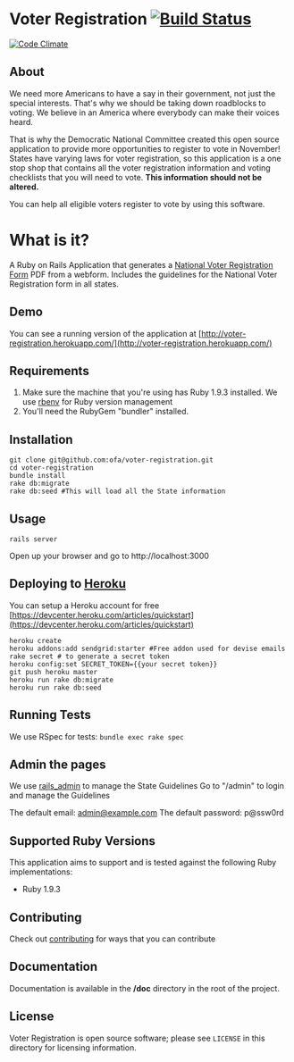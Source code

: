 # Voter Registration [![Build Status](https://secure.travis-ci.org/democrats/voter-registration.png?branch=master)][travis]
[travis]: http://travis-ci.org/democrats/voter-registration

[![Code Climate](https://codeclimate.com/badge.png)](https://codeclimate.com/github/democrats/voter-registration)

## About

We need more Americans to have a say in their government, not just the special
interests. That's why we should be taking down roadblocks to voting.  We
believe in an America where everybody can make their voices heard.

That is why the Democratic National Committee created this open source
application to provide more opportunities to register to vote in November!
States have varying laws for voter registration, so this application is a one
stop shop that contains all the voter registration information and voting
checklists that you will need to vote. **This information should not be
altered.**

You can help all eligible voters register to vote by using this software.

# What is it?

A Ruby on Rails Application that generates a [National Voter Registration
Form](http://www.eac.gov/voter_resources/register_to_vote.aspx) PDF from a
webform.  Includes the guidelines for the National Voter Registration form in
all states.

## Demo

You can see a running version of the application at
[http://voter-registration.herokuapp.com/](http://voter-registration.herokuapp.com/)

## Requirements

1.  Make sure the machine that you're using has Ruby 1.9.3 installed.
    We use [rbenv](https://github.com/sstephenson/rbenv/) for Ruby version
    management
2.  You'll need the RubyGem "bundler" installed.

## Installation

    git clone git@github.com:ofa/voter-registration.git
    cd voter-registration
    bundle install
    rake db:migrate
    rake db:seed #This will load all the State information

## Usage

    rails server

Open up your browser and go to http://localhost:3000

## Deploying to [Heroku](http://www.heroku.com)

You can setup a Heroku account for free
[https://devcenter.heroku.com/articles/quickstart](https://devcenter.heroku.com/articles/quickstart)

    heroku create
    heroku addons:add sendgrid:starter #Free addon used for devise emails
    rake secret # to generate a secret token
    heroku config:set SECRET_TOKEN={{your secret token}}
    git push heroku master
    heroku run rake db:migrate
    heroku run rake db:seed

## Running Tests

We use RSpec for tests: `bundle exec rake spec`

## Admin the pages

We use [rails_admin](https://www.github.com/sferik/rails_admin) to manage the State Guidelines
Go to "/admin" to login and manage the Guidelines

The default email: admin@example.com
The default password: p@ssw0rd

## Supported Ruby Versions

This application aims to support and is tested against the following Ruby
implementations:

* Ruby 1.9.3

## Contributing

Check out
[contributing](https://github.com/democrats/voter-registration/blob/master/CONTRIBUTING.mkd)
for ways that you can contribute

## Documentation

Documentation is available in the **/doc** directory in the root of the
project.

## License

Voter Registration is open source software; please see `LICENSE` in this
directory for licensing information.
